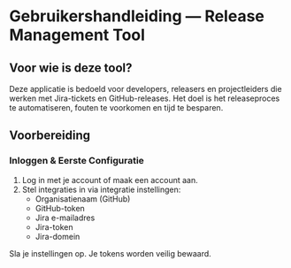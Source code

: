 # Gebruikershandleiding — Release Management Tool

## Voor wie is deze tool?
Deze applicatie is bedoeld voor developers, releasers en projectleiders die werken met Jira-tickets en GitHub-releases. Het doel is het releaseproces te automatiseren, fouten te voorkomen en tijd te besparen.

## Voorbereiding

### Inloggen & Eerste Configuratie

1. Log in met je account of maak een account aan.
2. Stel integraties in via integratie instellingen:
    - Organisatienaam (GitHub)
    - GitHub-token
    - Jira e-mailadres
    - Jira-token
    - Jira-domein

Sla je instellingen op.
Je tokens worden veilig bewaard.

